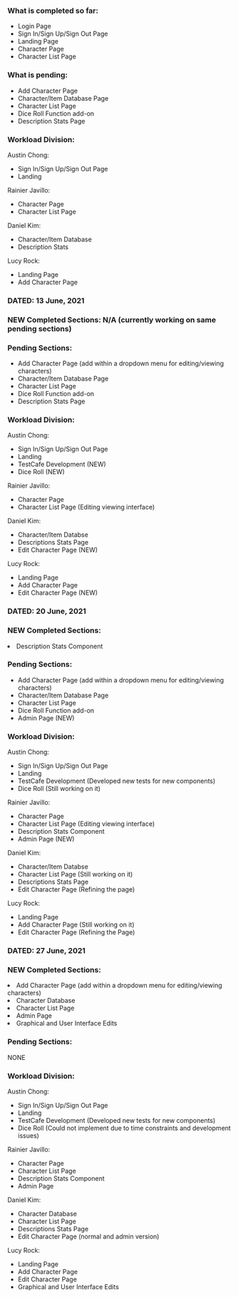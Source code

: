 <h3>What is completed so far:</h3>
<ul>
<li>Login Page</li>
<li>Sign In/Sign Up/Sign Out Page</li>
<li>Landing Page</li>
<li>Character Page</li>
<li>Character List Page</li>
</ul>
<h3>What is pending:</h3>
<ul>
<li>Add Character Page</li>
<li>Character/Item Database Page</li>
<li>Character List Page</li>
<li>Dice Roll Function add-on</li>
<li>Description Stats Page</li>
</ul>
<h3>Workload Division:</h3>
Austin Chong:
<ul>
<li>Sign In/Sign Up/Sign Out Page</li>
<li>Landing</li>
</ul>
Rainier Javillo:
<ul>
<li>Character Page</li>
<li>Character List Page</li>
</ul>
Daniel Kim:
<ul>
<li>Character/Item Database</li>
<li>Description Stats</li>
</ul>
Lucy Rock:
<ul>
<li>Landing Page</li>
<li>Add Character Page</li>
</ul>

<h3>DATED: 13 June, 2021</h3>
<h3>NEW Completed Sections: N/A (currently working on same pending sections)</h3>
<h3>Pending Sections:</h3>
<ul>
<li>Add Character Page (add within a dropdown menu for editing/viewing characters)</li>
<li>Character/Item Database Page</li>
<li>Character List Page</li>
<li>Dice Roll Function add-on</li>
<li>Description Stats Page</li>
</ul>
<h3>Workload Division:</h3>
Austin Chong:
<ul>
<li>Sign In/Sign Up/Sign Out Page</li>
<li>Landing</li>
<li>TestCafe Development (NEW)</li>
<li>Dice Roll (NEW)</li>
</ul>
Rainier Javillo:
<ul>
<li>Character Page</li>
<li>Character List Page (Editing viewing interface)</li>
</ul>
Daniel Kim:
<ul>
<li>Character/Item Databse</li>
<li>Descriptions Stats Page</li>
<li>Edit Character Page (NEW)</li>
</ul>
Lucy Rock:
<ul>
<li>Landing Page</li>
<li>Add Character Page</li>
<li>Edit Character Page (NEW)</li>
</ul>
<h3>DATED: 20 June, 2021</h3>
<h3>NEW Completed Sections:</h3>
<li>Description Stats Component</li>
</ul>
<h3>Pending Sections:</h3>
<ul>
<li>Add Character Page (add within a dropdown menu for editing/viewing characters)</li>
<li>Character/Item Database Page</li>
<li>Character List Page</li>
<li>Dice Roll Function add-on</li>
<li>Admin Page (NEW)</li>
</ul>
<h3>Workload Division:</h3>
Austin Chong:
<ul>
<li>Sign In/Sign Up/Sign Out Page</li>
<li>Landing</li>
<li>TestCafe Development (Developed new tests for new components)</li>
<li>Dice Roll (Still working on it)</li>
</ul>
Rainier Javillo:
<ul>
<li>Character Page</li>
<li>Character List Page (Editing viewing interface)</li>
<li>Description Stats Component</li>
<li>Admin Page (NEW)</li>
</ul>
Daniel Kim:
<ul>
<li>Character/Item Databse</li>
<li>Character List Page (Still working on it)</li>
<li>Descriptions Stats Page</li>
<li>Edit Character Page (Refining the page)</li>
</ul>
Lucy Rock:
<ul>
<li>Landing Page</li>
<li>Add Character Page (Still working on it)</li>
<li>Edit Character Page (Refining the Page)</li>
</ul>
<h3>DATED: 27 June, 2021</h3>
<h3>NEW Completed Sections:</h3>
<li>Add Character Page (add within a dropdown menu for editing/viewing characters)</li>
<li>Character Database</li>
<li>Character List Page</li>
<li>Admin Page</li>
<li>Graphical and User Interface Edits</li>
</ul>
<h3>Pending Sections:</h3>NONE
<h3>Workload Division:</h3>
Austin Chong:
<ul>
<li>Sign In/Sign Up/Sign Out Page</li>
<li>Landing</li>
<li>TestCafe Development (Developed new tests for new components)</li>
<li>Dice Roll (Could not implement due to time constraints and development issues)</li>
</ul>
Rainier Javillo:
<ul>
<li>Character Page</li>
<li>Character List Page</li>
<li>Description Stats Component</li>
<li>Admin Page</li>
</ul>
Daniel Kim:
<ul>
<li>Character Database</li>
<li>Character List Page</li>
<li>Descriptions Stats Page</li>
<li>Edit Character Page (normal and admin version)</li>
</ul>
Lucy Rock:
<ul>
<li>Landing Page</li>
<li>Add Character Page</li>
<li>Edit Character Page</li>
<li>Graphical and User Interface Edits</li>
